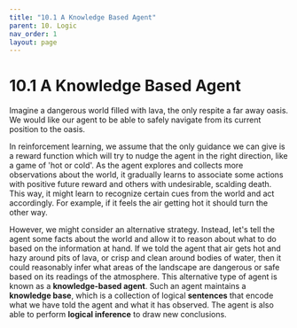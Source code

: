 ```yaml
---
title: "10.1 A Knowledge Based Agent"
parent: 10. Logic
nav_order: 1
layout: page
---
```


# 10.1 A Knowledge Based Agent

Imagine a dangerous world filled with lava, the only respite a far away oasis. We would like our agent to be able to safely navigate from its current position to the oasis.

In reinforcement learning, we assume that the only guidance we can give is a reward function which will try to nudge the agent in the right direction, like a game of 'hot or cold'. As the agent explores and collects more observations about the world, it gradually learns to associate some actions with positive future reward and others with undesirable, scalding death. This way, it might learn to recognize certain cues from the world and act accordingly. For example, if it feels the air getting hot it should turn the other way.

However, we might consider an alternative strategy. Instead, let's tell the agent some facts about the world and allow it to reason about what to do based on the information at hand. If we told the agent that air gets hot and hazy around pits of lava, or crisp and clean around bodies of water, then it could reasonably infer what areas of the landscape are dangerous or safe based on its readings of the atmosphere. This alternative type of agent is known as a **knowledge-based agent**. Such an agent maintains a **knowledge base**, which is a collection of logical **sentences** that encode what we have told the agent and what it has observed. The agent is also able to perform **logical inference** to draw new conclusions.
